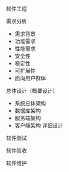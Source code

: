 软件工程

需求分析
 - 需求背景
 - 功能需求
 - 性能需求
  - 安全性
  - 稳定性
  - 可扩展性
 - 面向用户群体

总体设计（概要设计）
- 系统总体架构
- 数据库架构
- 服务端架构
- 客户端架构
详细设计

软件测试

软件验收

软件维护
